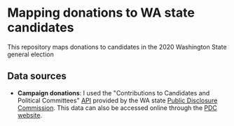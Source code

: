 # Mapping donations to WA state candidates

This repository maps donations to candidates in the 2020 Washington State 
general election

## Data sources

- **Campaign donations**: I used the "Contributions to Candidates and Political
  Committees" [API](https://dev.socrata.com/foundry/data.wa.gov/kv7h-kjye) 
  provided by the WA state [Public Disclosure Commission](https://www.pdc.wa.gov/).
  This data can also be accessed online through the [PDC 
  website](https://data.wa.gov/Politics/Contributions-to-Candidates-and-Political-Committe/kv7h-kjye/data).
